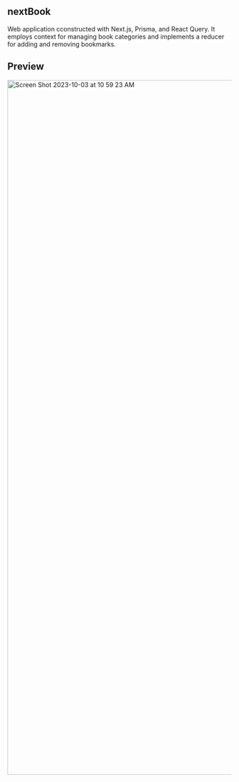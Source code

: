## nextBook

Web application cconstructed with Next.js, Prisma, and React Query. It employs context for managing book categories and implements a reducer for adding and removing bookmarks.

## Preview

<img width="1558" alt="Screen Shot 2023-10-03 at 10 59 23 AM" src="https://github.com/kb-jboateng/next-book/assets/44176286/2c257db9-fb60-4e49-a51e-ddebdee345d3">
